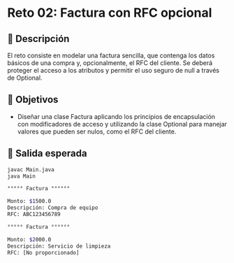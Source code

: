 # Reto 02: Factura con RFC opcional

## 🤍 Descripción
El reto consiste en modelar una factura sencilla, que contenga los datos básicos de una compra y, opcionalmente, el RFC del cliente. Se deberá proteger el acceso a los atributos y permitir el uso seguro de null a través de Optional.

## 🤍 Objetivos
- Diseñar una clase Factura aplicando los principios de encapsulación con modificadores de acceso y utilizando la clase Optional para manejar valores que pueden ser nulos, como el RFC del cliente.

## 🤍 Salida esperada 
```bash
javac Main.java
java Main

°°°°° Factura °°°°°°

Monto: $1500.0
Descripción: Compra de equipo
RFC: ABC123456789

°°°°° Factura °°°°°°

Monto: $2000.0
Descripción: Servicio de limpieza
RFC: [No proporcionado]